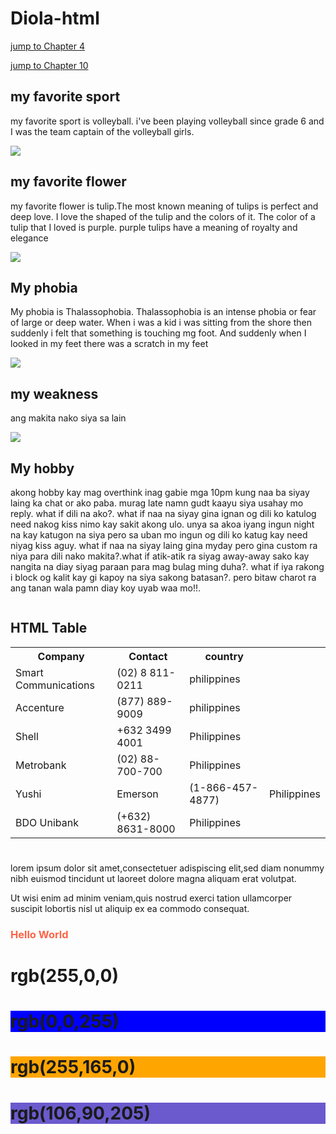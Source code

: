 # Diola-html

<!DOCTYPE html>
<html>
<body>

<p><a href="#C4">jump to Chapter 4</a></p>
<p><a href="#C10">jump to Chapter 10</a></p>

<h2>my favorite sport</h2>
<p>my favorite sport is volleyball. i've been playing volleyball since grade 6 and I was the team captain of the volleyball girls.</p>
<img src="A.jpg"

><h2>my favorite flower</h2>
<p>my favorite flower is tulip.The most known meaning of tulips is perfect and deep love. I love the shaped of the tulip and the colors of it. The color of a tulip that I loved is purple. purple tulips have a meaning of royalty and elegance</p>
<img src="B.jpg"

><h2>My phobia</h2>
<p>My phobia is Thalassophobia. Thalassophobia is an intense phobia or fear of large or deep water. When i was a kid i was sitting from the shore then suddenly i felt that something is touching mg foot. And suddenly when I looked in my feet there was a scratch in my feet</p>
<img src="D.jpg"

><h2>my weakness</h2>
<p>ang makita nako siya sa lain </p>
<img src="E.jpg"

><h2>My hobby</h2>
<p>akong hobby kay mag overthink inag gabie mga 10pm kung naa ba siyay laing ka chat or ako paba. murag late namn gudt kaayu siya usahay mo reply. what if dili na ako?. what if naa na siyay gina ignan og dili ko katulog need nakog kiss nimo kay sakit akong ulo. unya sa akoa iyang ingun night na kay katugon na siya pero sa uban mo ingun og dili ko katug kay need niyag kiss aguy. what if naa na siyay laing gina myday pero gina custom ra niya para dili nako makita?.what if atik-atik ra siyag away-away sako kay nangita na diay siyag paraan para mag bulag ming duha?. what if iya rakong i block og kalit kay gi kapoy na siya sakong batasan?. pero bitaw charot ra ang tanan wala pamn diay koy uyab waa mo!!.</p>
<img src=""

><!DOCTYPE html>
<html>
<head>
<style>
table{
 font-family:arial,sans-serif:
 border-collapse:collapse;
 width:100%


 td, th {
  border:1px solid #dddddd;
  text-align: left;
  padding: 8px;
 }

 tr:nth-child(even){
  background-color:#dddddd;
 }
 </style>
 </head>
 <body>

 <h2>HTML Table</h2>

 <table>
  <tr>
   <th>Company</th>
   <th>Contact</th>
   <th>country</th>
 </tr>
 <tr>
   <td>Smart Communications</td>
   <td>(02) 8 811-0211</td>
   <td>philippines</td>
 </tr>
 <tr>
  <td>Accenture</td>
  <td>(877) 889-9009</td>
  <td>philippines</td>
 </tr>
 <tr>
  <td>Shell</td>
  <td>+632 3499 4001</td>
  <td>Philippines</td>
 </tr>
 <tr>
  <td>Metrobank</td>
  <td>(02) 88-700-700</td>
  <td>Philippines</td>
 </tr>
 <td>Yushi <tanmaru>
  <td>Emerson</td>
  <td>(1-866-457-4877)</td>
  <td>Philippines</td>
 </tr>
 <tr>
  <td>BDO Unibank</td>
  <td>(+632) 8631-8000</td>
  <td>Philippines</td>
 </tr>
</table>

</body>
</html>

<!DOCTYPE html>

<html>
<body>

<h1 style="background-
color:DodgerBlue;"Hello World></h1></h1>

<p style="background-color:Tomato;">

lorem ipsum dolor sit amet,consectetuer
adispiscing elit,sed diam nonummy nibh
euismod tincidunt ut laoreet dolore magna
aliquam erat volutpat.

Ut wisi enim ad minim veniam,quis nostrud
exerci tation ullamcorper suscipit lobortis nisl ut
aliquip ex ea commodo consequat.

</p>


</body>

<html>


<!DOCTYPE html>
<html>

<body>


<h3 style="color:Tomato;">Hello World</h3>


<p style="color:DodgerBlue;"Lorem ipsum
dolor sit amet,consectetuer adipiscing elit,sed
diam nonummy nibh euismod tincidunt ut 
laoreet dolore magna aliquam erat 
volutpat></p>

<p style="color;MediumSeaGreen:"Ut wisi 
enim ad minim veniam,quis nostrud exerci
tation ullamcorper suscipit lobortis nisl ut 
alliquip ex ea commodo consequat></p>


</body>

</html>

<!DOCTYPE html>

<html>

<body>

<h1 style="background-color:rgb>(255,0,
0);">rgb(255,0,0)</h1>

<h1 style="background-color:rgb(0,0,
255);">rgb(0,0,255)</h1>

<h1 style="background-color:rgb(60,179,
113);"rgb(60,179,113)></h1>

<h1 style="background-color:rgb(255,165,
0);">rgb(255,165,0)</h1>

<h1 style="background-color:rgb(106,90,
205);">rgb(106,90,205)</h1>


</body>

</html>
